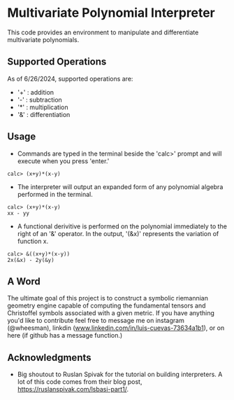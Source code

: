 # Multivariate Polynomial Interpreter

This code provides an environment to manipulate and differentiate multivariate polynomials.


## Supported Operations

As of 6/26/2024, supported operations are:
* '+' : addition
* '-' : subtraction
* '*' : multiplication
* '&' : differentiation

<!-- USAGE EXAMPLES -->
## Usage
* Commands are typed in the terminal beside the 'calc>' prompt and will execute when you press 'enter.'
```
calc> (x+y)*(x-y)

```
* The interpreter will output an expanded form of any polynomial algebra performed in the terminal.
```
calc> (x+y)*(x-y)
xx - yy
```
* A functional derivitive is performed on the polynomial immediately to the right of an '&' operator.
  In the output, '(&x)' represents the variation of function x.
```
calc> &((x+y)*(x-y))
2x(&x) - 2y(&y)
```

## A Word
The ultimate goal of this project is to construct a symbolic riemannian geometry engine capable of computing the fundamental tensors and Christoffel symbols associated with a given metric. If you
have anything you'd like to contribute feel free to message me on instagram (@wheesman), linkdin (www.linkedin.com/in/luis-cuevas-73634a1b1), or on here (if github has a message function.)


<!-- ACKNOWLEDGMENTS -->
## Acknowledgments

* Big shoutout to Ruslan Spivak for the tutorial on building interpreters. A lot of this code comes from their blog post, https://ruslanspivak.com/lsbasi-part1/.

